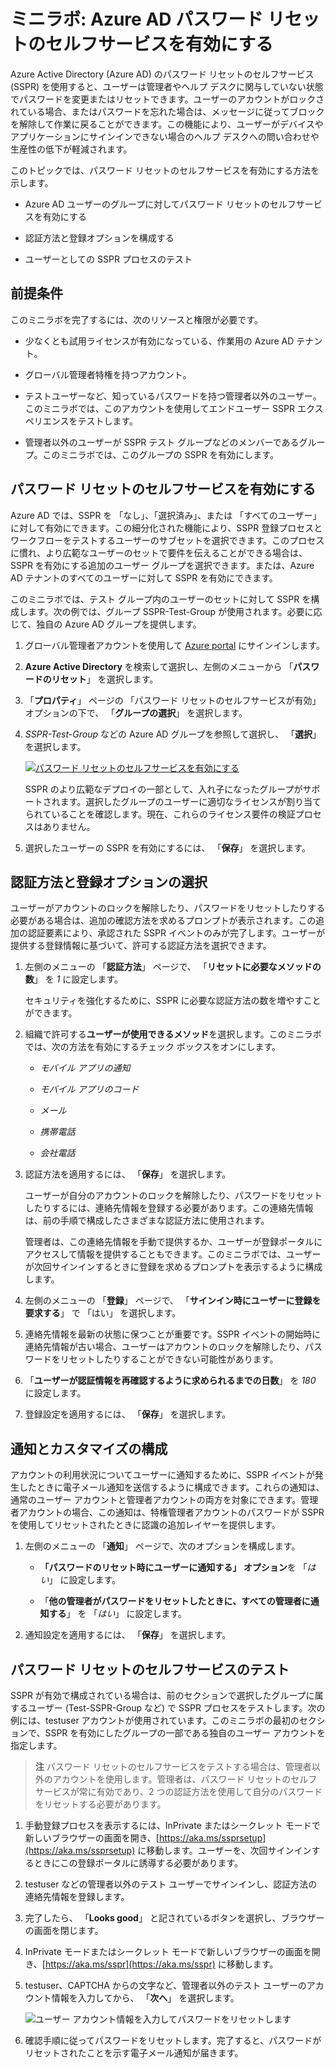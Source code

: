 ﻿# ミニラボ: Azure AD パスワード リセットのセルフサービスを有効にする

Azure Active Directory (Azure AD) のパスワード リセットのセルフサービス (SSPR) を使用すると、ユーザーは管理者やヘルプ デスクに関与していない状態でパスワードを変更またはリセットできます。ユーザーのアカウントがロックされている場合、またはパスワードを忘れた場合は、メッセージに従ってブロックを解除して作業に戻ることができます。この機能により、ユーザーがデバイスやアプリケーションにサインインできない場合のヘルプ デスクへの問い合わせや生産性の低下が軽減されます。

このトピックでは、パスワード リセットのセルフサービスを有効にする方法を示します。 

* Azure AD ユーザーのグループに対してパスワード リセットのセルフサービスを有効にする

* 認証方法と登録オプションを構成する

* ユーザーとしての SSPR プロセスのテスト

## 前提条件

このミニラボを完了するには、次のリソースと権限が必要です。

* 少なくとも試用ライセンスが有効になっている、作業用の Azure AD テナント。 

* グローバル管理者特権を持つアカウント。

* テストユーザーなど、知っているパスワードを持つ管理者以外のユーザー。このミニラボでは、このアカウントを使用してエンドユーザー SSPR エクスペリエンスをテストします。 

* 管理者以外のユーザーが SSPR テスト グループなどのメンバーであるグループ。このミニラボでは、このグループの SSPR を有効にします。 

## パスワード リセットのセルフサービスを有効にする

Azure AD では、SSPR を 「なし」、「選択済み」、または 「すべてのユーザー」 に対して有効にできます。この細分化された機能により、SSPR 登録プロセスとワークフローをテストするユーザーのサブセットを選択できます。このプロセスに慣れ、より広範なユーザーのセットで要件を伝えることができる場合は、SSPR を有効にする追加のユーザー グループを選択できます。または、Azure AD テナントのすべてのユーザーに対して SSPR を有効にできます。

このミニラボでは、テスト グループ内のユーザーのセットに対して SSPR を構成します。次の例では、グループ SSPR-Test-Group が使用されます。必要に応じて、独自の Azure AD グループを提供します。

1. グローバル管理者アカウントを使用して [Azure portal](https://portal.azure.com/) にサインインします。

2. **Azure Active Directory** を検索して選択し、左側のメニューから 「**パスワードのリセット**」 を選択します。

3. 「**プロパティ**」 ページの 「パスワード リセットのセルフサービスが有効」 オプションの下で、 「**グループの選択**」 を選択します。

4. *SSPR-Test-Group* などの Azure AD グループを参照して選択し、 「**選択**」 を選択します。

    [![パスワード リセットのセルフサービスを有効にする](../../Linked_Image_Files/how_to_setup_sspr_image1.png)](https://docs.microsoft.com/ja-jp/azure/active-directory/authentication/media/tutorial-enable-sspr/enable-sspr-for-group.png#lightbox)

    SSPR のより広範なデプロイの一部として、入れ子になったグループがサポートされます。選択したグループのユーザーに適切なライセンスが割り当てられていることを確認します。現在、これらのライセンス要件の検証プロセスはありません。

5. 選択したユーザーの SSPR を有効にするには、 「**保存**」 を選択します。

## 認証方法と登録オプションの選択

ユーザーがアカウントのロックを解除したり、パスワードをリセットしたりする必要がある場合は、追加の確認方法を求めるプロンプトが表示されます。この追加の認証要素により、承認された SSPR イベントのみが完了します。ユーザーが提供する登録情報に基づいて、許可する認証方法を選択できます。

1. 左側のメニューの 「**認証方法**」 ページで、 「**リセットに必要なメソッドの数**」 を *1* に設定します。

    セキュリティを強化するために、SSPR に必要な認証方法の数を増やすことができます。

2. 組織で許可する**ユーザーが使用できるメソッド**を選択します。このミニラボでは、次の方法を有効にするチェック ボックスをオンにします。

    - *モバイル アプリの通知*

    - *モバイル アプリのコード*

    - *メール*

    - *携帯電話*

    - *会社電話*

3. 認証方法を適用するには、 「**保存**」 を選択します。

    ユーザーが自分のアカウントのロックを解除したり、パスワードをリセットしたりするには、連絡先情報を登録する必要があります。この連絡先情報は、前の手順で構成したさまざまな認証方法に使用されます。

    管理者は、この連絡先情報を手動で提供するか、ユーザーが登録ポータルにアクセスして情報を提供することもできます。このミニラボでは、ユーザーが次回サインインするときに登録を求めるプロンプトを表示するように構成します。

1. 左側のメニューの 「**登録**」 ページで、 「**サインイン時にユーザーに登録を要求する**」 で 「はい」 を選択します。

2. 連絡先情報を最新の状態に保つことが重要です。SSPR イベントの開始時に連絡先情報が古い場合、ユーザーはアカウントのロックを解除したり、パスワードをリセットしたりすることができない可能性があります。

1. 「**ユーザーが認証情報を再確認するように求められるまでの日数**」 を *180* に設定します。

3. 登録設定を適用するには、 「**保存**」 を選択します。

## 通知とカスタマイズの構成

アカウントの利用状況についてユーザーに通知するために、SSPR イベントが発生したときに電子メール通知を送信するように構成できます。これらの通知は、通常のユーザー アカウントと管理者アカウントの両方を対象にできます。管理者アカウントの場合、この通知は、特権管理者アカウントのパスワードが SSPR を使用してリセットされたときに認識の追加レイヤーを提供します。

1. 左側のメニューの 「**通知**」 ページで、次のオプションを構成します。

    - **「パスワードのリセット時にユーザーに通知する」 オプション**を 「*はい*」 に設定します。

    - 「**他の管理者がパスワードをリセットしたときに、すべての管理者に通知する**」 を 「*はい*」 に設定します。

2. 通知設定を適用するには、 「**保存**」 を選択します。

## パスワード リセットのセルフサービスのテスト

SSPR が有効で構成されている場合は、前のセクションで選択したグループに属するユーザー (Test-SSPR-Group など) で SSPR プロセスをテストします。次の例には、testuser アカウントが使用されています。このミニラボの最初のセクションで、SSPR を有効にしたグループの一部である独自のユーザー アカウントを指定します。

>**注**
パスワード リセットのセルフサービスをテストする場合は、管理者以外のアカウントを使用します。管理者は、パスワード リセットのセルフサービスが常に有効であり、2 つの認証方法を使用して自分のパスワードをリセットする必要があります。

1. 手動登録プロセスを表示するには、InPrivate またはシークレット モードで新しいブラウザーの画面を開き、[https://aka.ms/ssprsetup](https://aka.ms/ssprsetup) に移動します。ユーザーを、次回サインインするときにこの登録ポータルに誘導する必要があります。

2. testuser などの管理者以外のテスト ユーザーでサインインし、認証方法の連絡先情報を登録します。

3. 完了したら、 「**Looks good**」 と記されているボタンを選択し、ブラウザーの画面を閉じます。

4. InPrivate モードまたはシークレット モードで新しいブラウザーの画面を開き、[https://aka.ms/sspr](https://aka.ms/sspr) に移動します。

5. testuser、CAPTCHA からの文字など、管理者以外のテスト ユーザーのアカウント情報を入力してから、 「**次へ**」 を選択します。

    ![ユーザー アカウント情報を入力してパスワードをリセットします](../../Linked_Image_Files/how_to_setup_sspr_image2.png)

6. 確認手順に従ってパスワードをリセットします。完了すると、パスワードがリセットされたことを示す電子メール通知が届きます。
